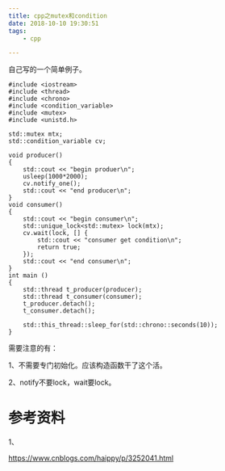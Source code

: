 ```yaml
---
title: cpp之mutex和condition
date: 2018-10-10 19:30:51
tags:
	- cpp

---
```




自己写的一个简单例子。

```
#include <iostream>
#include <thread>
#include <chrono>
#include <condition_variable>
#include <mutex>
#include <unistd.h>

std::mutex mtx;
std::condition_variable cv;

void producer()
{
	std::cout << "begin produer\n";
	usleep(1000*2000);
	cv.notify_one();
	std::cout << "end producer\n";
}
void consumer()
{
	std::cout << "begin consumer\n";
	std::unique_lock<std::mutex> lock(mtx);
	cv.wait(lock, [] {
		std::cout << "consumer get condition\n";
		return true;
	});
	std::cout << "end consumer\n";
}
int main ()
{
	std::thread t_producer(producer);
	std::thread t_consumer(consumer);
	t_producer.detach();
	t_consumer.detach();

	std::this_thread::sleep_for(std::chrono::seconds(10));
}
```

需要注意的有：

1、不需要专门初始化。应该构造函数干了这个活。

2、notify不要lock，wait要lock。



# 参考资料

1、

https://www.cnblogs.com/haippy/p/3252041.html



